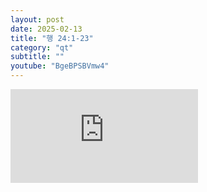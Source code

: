 ```yaml
---
layout: post
date: 2025-02-13
title: "행 24:1-23"
category: "qt"
subtitle: ""
youtube: "BgeBPSBVmw4"
---
```


<div class="youtube margin-large">
    <iframe src="https://www.youtube.com/embed/BgeBPSBVmw4" title="YouTube video player" frameborder="0" allow="accelerometer; autoplay; clipboard-write; encrypted-media; gyroscope; picture-in-picture; web-share" allowfullscreen></iframe>
</div>

